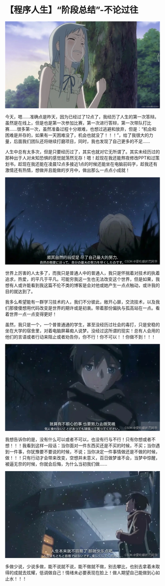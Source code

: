 # 【程序人生】“阶段总结”-不论过往

![img](2022-03-21.assets/ffa556f0bda98bb52a88d4252f51ebb9.png)

今天，嗯......准确点是昨天，因为已经过了12点了，我经历了人生的第一次答辩。虽然是在线上，但是也是第一次参加比赛，第一次进行答辩，第一次带队打比赛......很多第一次，虽然准备过程十分艰难，也想过逃避和放弃，但是：“机会和困难是并存的，如果有一天困难没了，机会也就没了！！！”，给了我很大的力量，后面我们团队还将继续打磨项目，同时，我也发现了自己更多的不足......

人生中总有太多次，但是只要经历过了，其实也就对它无所谓了。其实未经历过的那种出于人对未知恐惧的感觉就荡然无存！嗯！趁现在我还能熬夜修改PPT和过策划书，趁现在我还能在凌晨12点多接近1点的时候还能坐在电脑前码字，趁我还有激情还有热情，想做并且能做的岁月中，做出那么一点点小成就！

![img](2022-03-21.assets/8183ac4e6edfeec1af1ededc48b81fd3.png)

世界上厉害的人太多了，而我只是普通人中的普通人，我只是怀揣着对技术的执着追求，热爱，的平凡于平凡。可能穷我这一生也无法改变这个世界，但是如果，我想有人或许能看到我这篇不伦不类的博客是会对他或她产生一点点触动，或许我的目的就达到了。

我多么希望能有一群学习技术的人，我们不分彼此，敞开心扉，交流技术，以及我们那傻傻想用代码改变是世界的期许或是初衷。带着那份偏执与孤高站在一点。看着世界一点一点变得更好！

虽然，我只是一个，一个普普通通的学生，甚至没经历过社会的毒打，只是安稳的坐在大学的宿舍里，对着电脑屏幕痴人说梦。没经过这所谓的现实！总有人会用的他们的言语或者行动来阻止或者劝告你，你不行！你不可以！！你做不到！！！

![img](2022-03-21.assets/10cc49acfd9114c82c4004f718b5aeae.png)

我想告诉你的是，没有什么可以或者不可以，也没有行与不行！只有你想或者不想！！！我看到这样一段话：当你面对一件东西买还是不买的时候，不买；当你遇到一件事，你犹豫要不要说的时候，不说；当你决定一件事情做还是不做的时候，做！！！只有行动才会带来改变，空想并未意义，百日做梦谁不会，当梦中惊醒，被逼无奈的时候，你就会后悔，为什么当初我们做......

![img](2022-03-21.assets/4b937a949ed9c460312d20a4ae20b860.png)

多做少说，少说多做，能不说就不说，能不做就不做，别去攀比，也别去拿着未取得的成就去炫耀，低调做自己！情绪未必要表现在脸上！做人期望自己能做到心如止水！！！